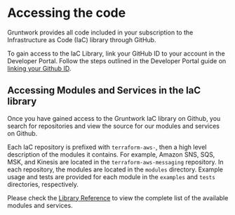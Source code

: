 # Accessing the code

Gruntwork provides all code included in your subscription to the Infrastructure as Code (IaC) library through GitHub.

To gain access to the IaC Library, link your GitHub ID to your account in the Developer Portal. Follow the steps outlined in the Developer Portal guide on [linking your Github ID](../../developer-portal/link-github-id).

## Accessing Modules and Services in the IaC library

Once you have gained access to the Gruntwork IaC library on Github, you search for repositories and view the source for our modules and services on Github.

Each IaC repository is prefixed with `terraform-aws-`, then a high level description of the modules it contains. For example, Amazon SNS, SQS, MSK, and Kinesis are located in the `terraform-aws-messaging` repository. In each repository, the modules are located in the `modules` directory. Example usage and tests are provided for each module in the `examples` and `tests` directories, respectively.

Please check the [Library Reference](../../iac/reference/index.md) to view the complete list of the available modules and services.
